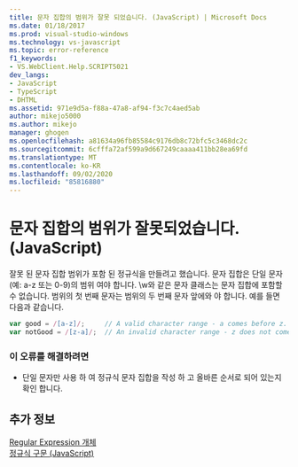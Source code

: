 ```yaml
---
title: 문자 집합의 범위가 잘못 되었습니다. (JavaScript) | Microsoft Docs
ms.date: 01/18/2017
ms.prod: visual-studio-windows
ms.technology: vs-javascript
ms.topic: error-reference
f1_keywords:
- VS.WebClient.Help.SCRIPT5021
dev_langs:
- JavaScript
- TypeScript
- DHTML
ms.assetid: 971e9d5a-f88a-47a8-af94-f3c7c4aed5ab
author: mikejo5000
ms.author: mikejo
manager: ghogen
ms.openlocfilehash: a81634a96fb85584c9176db8c72bfc5c3468dc2c
ms.sourcegitcommit: 6cfffa72af599a9d667249caaaa411bb28ea69fd
ms.translationtype: MT
ms.contentlocale: ko-KR
ms.lasthandoff: 09/02/2020
ms.locfileid: "85816880"
---
```

# <a name="invalid-range-in-character-set-javascript"></a>문자 집합의 범위가 잘못되었습니다.(JavaScript)
잘못 된 문자 집합 범위가 포함 된 정규식을 만들려고 했습니다. 문자 집합은 단일 문자 (예: a-z 또는 0-9)의 범위 여야 합니다. \w와 같은 문자 클래스는 문자 집합에 포함할 수 없습니다. 범위의 첫 번째 문자는 범위의 두 번째 문자 앞에와 야 합니다. 예를 들면 다음과 같습니다.  
  
```JavaScript  
var good = /[a-z]/;     // A valid character range - a comes before z.  
var notGood = /[z-a]/;  // An invalid character range - z does not come before a.  
```  
  
### <a name="to-correct-this-error"></a>이 오류를 해결하려면  
  
- 단일 문자만 사용 하 여 정규식 문자 집합을 작성 하 고 올바른 순서로 되어 있는지 확인 합니다.  
  
## <a name="see-also"></a>추가 정보  
 [Regular Expression 개체](../../javascript/reference/regular-expression-object-javascript.md)   
 [정규식 구문 (JavaScript)](https://msdn.microsoft.com/library/1400241x)